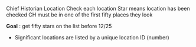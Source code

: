 Chief Historian
Location
Check each location
Star means location has been checked
CH must be in one of the first fifty places they look

**Goal** : get fifty stars on the list before 12/25

- Significant locations are listed by a unique location ID (number)